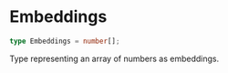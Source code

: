 # Embeddings

```ts
type Embeddings = number[];
```

Type representing an array of numbers as embeddings.

